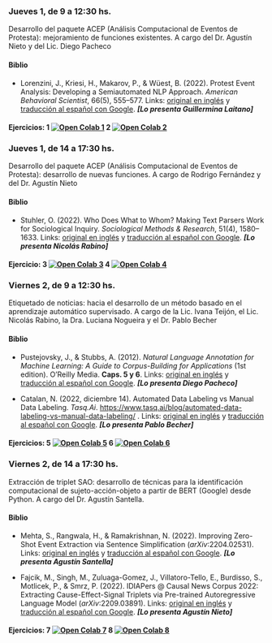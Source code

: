 ### Jueves 1, de 9 a 12:30 hs.

Desarrollo del paquete ACEP (Análisis Computacional de Eventos de
Protesta): mejoramiento de funciones existentes. A cargo del Dr. Agustín
Nieto y del Lic. Diego Pacheco

#### Biblio

-   Lorenzini, J., Kriesi, H., Makarov, P., & Wüest, B. (2022). Protest
    Event Analysis: Developing a Semiautomated NLP Approach. *American
    Behavioral Scientist*, 66(5), 555–577. Links: [original en
    inglés](https://github.com/agusnieto77/taller_pict_2019/blob/main/biblio/Protest%20Event%20Analysis_en.pdf)
    y [traducción al español con
    Google](https://github.com/agusnieto77/taller_pict_2019/blob/main/biblio/Protest%20Event%20Analysis_es.pdf).
    ***\[Lo presenta Guillermina Laitano\]***

#### Ejercicios: 1 [![Open Colab 1](https://colab.research.google.com/assets/colab-badge.svg)](https://colab.research.google.com/github/agusnieto77/taller_pict_2019/blob/main/Colabs/ACEP_funciones_existentes_I.ipynb) 2 [![Open Colab 2](https://colab.research.google.com/assets/colab-badge.svg)](https://colab.research.google.com/github/agusnieto77/taller_pict_2019/blob/main/Colabs/ACEP_funciones_existentes_II.ipynb)

### Jueves 1, de 14 a 17:30 hs.

Desarrollo del paquete ACEP (Análisis Computacional de Eventos de
Protesta): desarrollo de nuevas funciones. A cargo de Rodrigo Fernández
y del Dr. Agustín Nieto

#### Biblio

-   Stuhler, O. (2022). Who Does What to Whom? Making Text Parsers Work
    for Sociological Inquiry. *Sociological Methods & Research*, 51(4),
    1580–1633. Links: [original en
    inglés](https://github.com/agusnieto77/taller_pict_2019/blob/main/biblio/who%20does%20what%20to%20whom_en.pdf)
    y [traducción al español con
    Google](https://github.com/agusnieto77/taller_pict_2019/blob/main/biblio/who%20does%20what%20to%20whom_es.pdf).
    ***\[Lo presenta Nicolás Rabino\]***

#### Ejercicio: 3 [![Open Colab 3](https://colab.research.google.com/assets/colab-badge.svg)](https://colab.research.google.com/github/agusnieto77/taller_pict_2019/blob/main/Colabs/ACEP_funciones_desarrollo_I.ipynb) 4 [![Open Colab 4](https://colab.research.google.com/assets/colab-badge.svg)](https://colab.research.google.com/github/agusnieto77/taller_pict_2019/blob/main/Colabs/ACEP_funciones_desarrollo_II.ipynb)

### Viernes 2, de 9 a 12:30 hs.

Etiquetado de noticias: hacia el desarrollo de un método basado en el
aprendizaje automático supervisado. A cargo de la Lic. Ivana Teijón, el
Lic. Nicolás Rabino, la Dra. Luciana Nogueira y el Dr. Pablo Becher

#### Biblio

-   Pustejovsky, J., & Stubbs, A. (2012). *Natural Language Annotation
    for Machine Learning: A Guide to Corpus-Building for Applications*
    (1st edition). O’Reilly Media. **Caps. 5 y 6**. Links: [original en
    inglés](https://github.com/agusnieto77/taller_pict_2019/blob/main/biblio/Annotation_en.pdf)
    y [traducción al español con
    Google](https://github.com/agusnieto77/taller_pict_2019/blob/main/biblio/Annotation_es.pdf).
    ***\[Lo presenta Diego Pacheco\]***

-   Catalan, N. (2022, diciembre 14). Automated Data Labeling vs Manual
    Data Labeling. *Tasq.Ai*.
    <https://www.tasq.ai/blog/automated-data-labeling-vs-manual-data-labeling/>
    . Links: [original en
    inglés](https://github.com/agusnieto77/taller_pict_2019/blob/main/biblio/Labeling_en.pdf)
    y [traducción al español con
    Google](https://github.com/agusnieto77/taller_pict_2019/blob/main/biblio/Labeling_es.pdf).
    ***\[Lo presenta Pablo Becher\]***

#### Ejercicios: 5 [![Open Colab 5](https://colab.research.google.com/assets/colab-badge.svg)](#) 6 [![Open Colab 6](https://colab.research.google.com/assets/colab-badge.svg)](#)

### Viernes 2, de 14 a 17:30 hs.

Extracción de triplet SAO: desarrollo de técnicas para la identificación
computacional de sujeto-acción-objeto a partir de BERT (Google) desde
Python. A cargo del Dr. Agustín Santella.

#### Biblio

-   Mehta, S., Rangwala, H., & Ramakrishnan, N. (2022). Improving
    Zero-Shot Event Extraction via Sentence Simplification
    (*arXiv*:2204.02531). Links: [original en
    inglés](https://github.com/agusnieto77/taller_pict_2019/blob/main/biblio/Improving%20Zero-Shot%20Event%20Extraction_en.pdf)
    y [traducción al español con
    Google](https://github.com/agusnieto77/taller_pict_2019/blob/main/biblio/Improving%20Zero-Shot%20Event%20Extraction_es.pdf).
    ***\[Lo presenta Agustín Santella\]***

-   Fajcik, M., Singh, M., Zuluaga-Gomez, J., Villatoro-Tello, E.,
    Burdisso, S., Motlicek, P., & Smrz, P. (2022). IDIAPers @ Causal
    News Corpus 2022: Extracting Cause-Effect-Signal Triplets via
    Pre-trained Autoregressive Language Model (*arXiv*:2209.03891).
    Links: [original en
    inglés](https://github.com/agusnieto77/taller_pict_2019/blob/main/biblio/Extracting%20Cause-Effect-Signal%20Triplets_en.pdf)
    y [traducción al español con
    Google](https://github.com/agusnieto77/taller_pict_2019/blob/main/biblio/Extracting%20Cause-Effect-Signal%20Triplets_es.pdf).
    ***\[Lo presenta Agustín Nieto\]***

#### Ejercicios: 7 [![Open Colab 7](https://colab.research.google.com/assets/colab-badge.svg)](https://colab.research.google.com/github/agusnieto77/taller_pict_2019/blob/main/Colabs/ACEP_laboratorio_I.ipynb) 8 [![Open Colab 8](https://colab.research.google.com/assets/colab-badge.svg)](https://colab.research.google.com/github/agusnieto77/taller_pict_2019/blob/main/Colabs/ACEP_laboratorio_II.ipynb)
